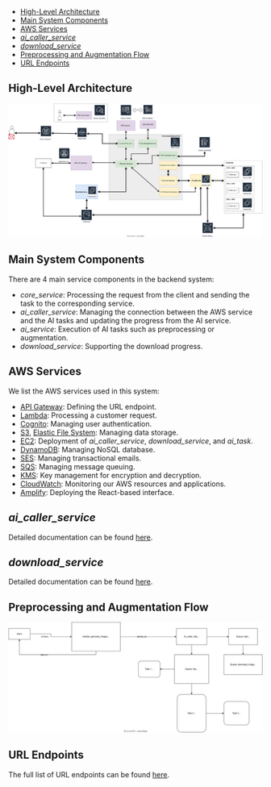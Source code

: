 - [High-Level Architecture](#high-level-architecture)
- [Main System Components](#main-system-components)
- [AWS Services](#aws-services)
- [*ai_caller_service*](#ai_caller_service)
- [*download_service*](#download_service)
- [Preprocessing and Augmentation Flow](#preprocessing-and-augmentation-flow)
- [URL Endpoints](#url-endpoints)

## High-Level Architecture

![](./img/daita_system_architecture.svg)

## Main System Components

There are 4 main service components in the backend system:
- *core_service*: Processing the request from the client and sending the task to the corresponding service.
- *ai_caller_service*: Managing the connection between the AWS service and the AI tasks and updating the progress from the AI service.
- *ai_service*: Execution of AI tasks such as preprocessing or augmentation.
- *download_service*: Supporting the download progress.

## AWS Services

We list the AWS services used in this system:

- [API Gateway](https://aws.amazon.com/api-gateway): Defining the URL endpoint.
- [Lambda](https://aws.amazon.com/lambda): Processing a customer request.
- [Cognito](https://aws.amazon.com/cognito): Managing user authentication.
- [S3](https://aws.amazon.com/s3), [Elastic File System](https://aws.amazon.com/efs): Managing data storage.
- [EC2](https://aws.amazon.com/ec2): Deployment of *ai_caller_service*, *download_service*, and *ai_task*.
- [DynamoDB](https://aws.amazon.com/dynamodb): Managing NoSQL database.
- [SES](https://aws.amazon.com/ses): Managing transactional emails.
- [SQS](https://aws.amazon.com/sqs): Managing message queuing.
- [KMS](https://aws.amazon.com/kms): Key management for encryption and decryption.
- [CloudWatch](https://aws.amazon.com/cloudwatch): Monitoring our AWS resources and applications.
- [Amplify](https://aws.amazon.com/amplify): Deploying the React-based interface.

## *ai_caller_service*

Detailed documentation can be found [here](./ai-caller.md).

## *download_service*

Detailed documentation can be found [here](./download-service.md).

## Preprocessing and Augmentation Flow

![](./img/preprocessing_augmentation_flow.svg)

## URL Endpoints

The full list of URL endpoints can be found [here](./url-endpoint-aws-service.md).
